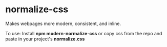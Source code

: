 # normalize-css
Makes webpages more modern, consistent, and inline.

To use:
Install **npm modern-normalize-css** or copy css from the repo and paste in your project's **normalize.css**
